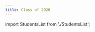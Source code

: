 ```yaml
---
title: Class of 2020
---
```


import StudentsList from './StudentsList';

<StudentsList year={2020} />
